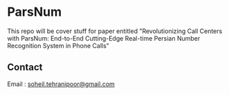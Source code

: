 # ParsNum
This repo will be cover stuff for paper  entitled "Revolutionizing Call Centers with ParsNum: End-to-End Cutting-Edge Real-time Persian Number Recognition System in Phone Calls"

## Contact
Email : soheil.tehranipoor@gmail.com

